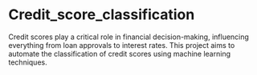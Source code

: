 # Credit_score_classification
Credit scores play a critical role in financial decision-making, influencing everything from loan approvals to interest rates. This project aims to automate the classification of credit scores using machine learning techniques.
